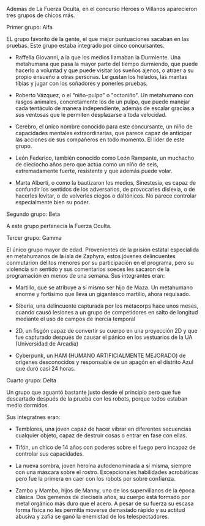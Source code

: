 Además de La Fuerza Oculta, en el concurso Héroes o Villanos aparecieron tres grupos de chicos más.

Primer grupo: Alfa

EL grupo favorito de la gente, el que mejor puntuaciones sacaban en las pruebas. Este grupo estaba integrado por cinco concursantes.

- Raffella Giovanni, a la que los medios llamaban la Durmiente. Una metahumana que pasa la mayor parte del tiempo durmiendo, que puede hacerlo a voluntad y que puede visitar los sueños ajenos, o atraer a su propio ensueño a otras personas. Le gustan los helados, las mantas tíbias y jugar con los soñadores y ponerles pruebas.

- Roberto Vázquez, o el "niño-pulpo" o "octoniño". Un metahumano con rasgos animales, concretamente los de un pulpo, que puede manejar cada tentáculo de manera independiente, además de escalar gracias a sus ventosas que le permiten desplazarse a toda velocidad.

- Cerebro, el único nombre conocido para este concursante, un niño de capacidades mentales extraordinarias, que parece capaz de anticipar las acciones de sus compañeros en todo momento. El líder de este grupo.

- León Federico, también conocido como León Rampante, un muchacho de dieciocho años pero que actúa como un niño de seis, extremadamente fuerte, resistente y que además puede volar.

- Marta Alberti, o como la bautizaron los medios, Sinestesia, es capaz de confundir los sentidos de los adversarios, de provocarles dislexia, o de hacerles levitar, o de volverles ciegos o daltónicos. No parece controlar especialmente bien su poder.

Segundo grupo: Beta

A este grupo pertenecía la Fuerza Oculta.

Tercer grupo: Gamma

El único grupo mayor de edad. Provenientes de la prisión estatal especialida en metahumanos de la isla de Zaphyra, estos jóvenes delincuentes conmutarion delitos menores por su participación en el programa, pero su violencia sin sentido y sus comentarios soeces les sacaron de la programación en menos de una semana. Sus integrantes eran:

- Martillo, que se atribuye a sí mismo ser hijo de Maza. Un metahumano enorme y fortísimo que lleva un gigantesco martillo, ahora requisado.

- Siberia, una delincuente capturada por los metacorps hace unos meses, cuando causó lesiones a un grupo de competidores en salto de longitud mediante el uso de campos de inercia temporal

- 2D, un fisgón capaz de convertir su cuerpo en una proyección 2D y que fue capturado después de causar el pánico en los vestuarios de la UA (Universidad de Arcadia)

- Cyberpunk, un HAM (HUMANO ARTIFICIALMENTE MEJORADO) de origenes desconocidos y responsable de un apagón en el distrito Azul que duró casi 24 horas.

Cuarto grupo: Delta

Un grupo que aguantó bastante justo desde el principio pero que fue descartado después de la prueba con los robots, porque todos estaban medio dormidos.

Sus integratnes eran:

- Temblores, una joven capaz de hacer vibrar en diferentes secuencias cualquier objeto, capaz de destruir cosas o entrar en fase con ellas.

- Tifón, un chico de 14 años con poderes sobre el fuego pero incapaz de controlar sus capacidades.

- La nueva sombra, joven heroína autodenominada a sí misma, siempre con una máscara sobre el rostro. Excepcionales habilidades acrobáticas pero fue la primera en caer con los robots por sobre confianza.

- Zambo y Mambo, hijos de Manny, uno de los supervillanos de la época clásica. Dos gemenos de dieciséis años, su cuerpo está formado por metal orgánico más duro que el acero. A pesar de su fuerza su escasa forma física no les permitía moverse demasiado rápido y su actitud abusiva y zafia se ganó la enemistad de los telespectadores.

